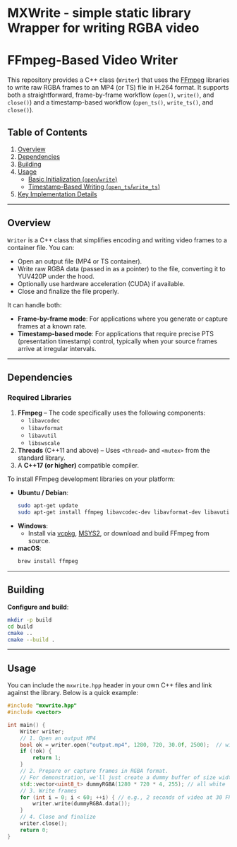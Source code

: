 # MXWrite - simple static library Wrapper for writing RGBA video
# FFmpeg-Based Video Writer

This repository provides a C++ class (`Writer`) that uses the [FFmpeg](https://ffmpeg.org/) libraries to write raw RGBA frames to an MP4 (or TS) file in H.264 format. It supports both a straightforward, frame-by-frame workflow (`open()`, `write()`, and `close()`) and a timestamp-based workflow (`open_ts()`, `write_ts()`, and `close()`).  

## Table of Contents

1. [Overview](#overview)
2. [Dependencies](#dependencies)
3. [Building](#building)
4. [Usage](#usage)
   - [Basic Initialization (`open`/`write`)](#basic-initialization-openwrite)
   - [Timestamp-Based Writing (`open_ts`/`write_ts`)](#timestamp-based-writing-open_tswrite_ts)
5. [Key Implementation Details](#key-implementation-details)

---

## Overview

`Writer` is a C++ class that simplifies encoding and writing video frames to a container file. You can:
- Open an output file (MP4 or TS container).
- Write raw RGBA data (passed in as a pointer) to the file, converting it to YUV420P under the hood.
- Optionally use hardware acceleration (CUDA) if available.
- Close and finalize the file properly.

It can handle both:
- **Frame-by-frame mode**: For applications where you generate or capture frames at a known rate.
- **Timestamp-based mode**: For applications that require precise PTS (presentation timestamp) control, typically when your source frames arrive at irregular intervals.

---

## Dependencies

### Required Libraries

1. **FFmpeg** – The code specifically uses the following components:
   - `libavcodec`
   - `libavformat`
   - `libavutil`
   - `libswscale`
2. **Threads** (C++11 and above) – Uses `<thread>` and `<mutex>` from the standard library.
3. A **C++17 (or higher)** compatible compiler.

To install FFmpeg development libraries on your platform:
- **Ubuntu / Debian**:
  ```bash
  sudo apt-get update
  sudo apt-get install ffmpeg libavcodec-dev libavformat-dev libavutil-dev libswscale-dev
  ```
- **Windows**: 
  - Install via [vcpkg](https://github.com/microsoft/vcpkg), [MSYS2](https://www.msys2.org/), or download and build FFmpeg from source.
- **macOS**: 
  ```bash
  brew install ffmpeg
  ```

---
## Building

 **Configure and build**:
   ```bash
   mkdir -p build
   cd build
   cmake ..
   cmake --build .
   ```
---

## Usage

You can include the `mxwrite.hpp` header in your own C++ files and link against the library. Below is a quick example:

```cpp
#include "mxwrite.hpp"
#include <vector>

int main() {
    Writer writer;
    // 1. Open an output MP4
    bool ok = writer.open("output.mp4", 1280, 720, 30.0f, 2500);  // width=1280, height=720, fps=30, bitrate=2500 kbps
    if (!ok) {
        return 1;
    }
    // 2. Prepare or capture frames in RGBA format.
    // For demonstration, we'll just create a dummy buffer of size width * height * 4.
    std::vector<uint8_t> dummyRGBA(1280 * 720 * 4, 255); // all white
    // 3. Write frames
    for (int i = 0; i < 60; ++i) { // e.g., 2 seconds of video at 30 FPS
        writer.write(dummyRGBA.data());
    }
    // 4. Close and finalize
    writer.close();
    return 0;
}
```

